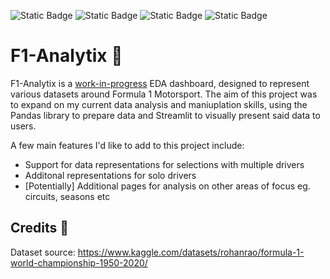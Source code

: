 ![Static Badge](https://img.shields.io/badge/streamlit-white?style=flat&logo=Streamlit) ![Static Badge](https://img.shields.io/badge/pandas-white?style=flat&logo=Pandas&logoColor=%23150458&color=%232CB1C5) ![Static Badge](https://img.shields.io/badge/plotly-white?style=flat&logo=Plotly&logoColor=%233F4F75&color=%23A4A8CE) ![Static Badge](https://img.shields.io/badge/python-white?style=flat&logo=Python&logoColor=%23FFDD53&color=%233776AB%20)




# F1-Analytix 🏁 
F1-Analytix is a <ins>work-in-progress</ins> EDA dashboard, designed to represent various datasets around Formula 1 Motorsport. The aim of this project was to expand on my current data analysis and maniuplation skills, using the Pandas library to prepare data and Streamlit to visually present said data to users.

A few main features I'd like to add to this project include:
  - Support for data representations for selections with multiple drivers
  - Additonal representations for solo drivers
  - [Potentially] Additional pages for analysis on other areas of focus eg. circuits, seasons etc

## Credits 🤍
Dataset source: https://www.kaggle.com/datasets/rohanrao/formula-1-world-championship-1950-2020/



